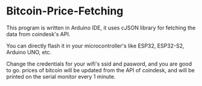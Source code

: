 # Bitcoin-Price-Fetching
This program is written in Arduino IDE, it uses cJSON library for fetching the data from coindesk's API.

You can directly flash it in your microcontroller's like ESP32, ESP32-S2, Arduino UNO, etc.

Change the credentials for your wifi's ssid and pasword, and you are good to go.
prices of bitcoin will be updated from the API of coindesk, and will be printed on the serial monitor every 1 minute.
